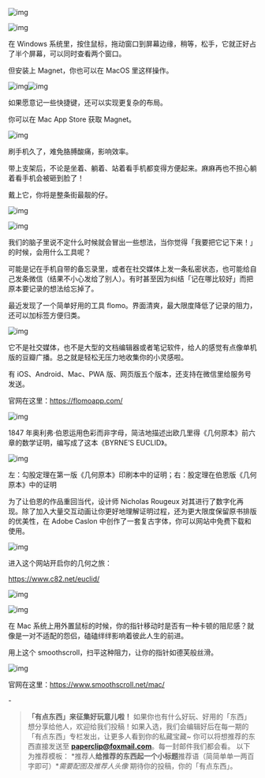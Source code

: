 ![img](https://i.loli.net/2021/10/05/X5IUZ8sk67l4dyN.jpg)

![img](https://i.loli.net/2021/10/06/mtu3Ua4n12XpO86.png)

在 Windows 系统里，按住鼠标，拖动窗口到屏幕边缘，稍等，松手，它就正好占了半个屏幕，可以同时查看两个窗口。

但安装上 Magnet，你也可以在 MacOS 里这样操作。

![img](https://i.loli.net/2021/10/06/KUEsZHrIkAn8j4o.png)![img](https://i.loli.net/2021/10/06/3vrPOQU6gLYjoKw.png)

如果愿意记一些快捷键，还可以实现更复杂的布局。

你可以在 Mac App Store 获取 Magnet。

![img](https://i.loli.net/2021/10/06/Z92hY6L5OfapiGn.png)

刷手机久了，难免胳膊酸痛，影响效率。

带上支架后，不论是坐着、躺着、站着看手机都变得方便起来。麻麻再也不担心躺着看手机会被砸到脸了！

戴上它，你将是整条街最靓的仔。

![img](https://i.loli.net/2021/10/06/oCNW7vzsjgRVqTb.png)

![img](https://i.loli.net/2021/10/06/9URjJZQC6awgz2y.png)

我们的脑子里说不定什么时候就会冒出一些想法，当你觉得「我要把它记下来！」的时候，会用什么工具呢？

可能是记在手机自带的备忘录里，或者在社交媒体上发一条私密状态，也可能给自己发条微信（结果不小心发给了别人）。有时甚至因为纠结「记在哪比较好」而把原本要记录的想法给忘掉了。

最近发现了一个简单好用的工具 flomo。界面清爽，最大限度降低了记录的阻力，还可以加标签方便归类。

![img](https://mmbiz.qpic.cn/mmbiz_png/SlOqFKqEO4G3JNoicwvaXXlpQrvSSDxdfPAVTggr0MGuw4G6K52ARdlYzWnNlw9ZHIs3U4o7Qq3lt8sZnNmdbLQ/640?wx_fmt=png)

它不是社交媒体，也不是大型的文档编辑器或者笔记软件，给人的感觉有点像单机版的豆瓣广播。总之就是轻松无压力地收集你的小灵感啦。

有 iOS、Android、Mac、PWA 版、网页版五个版本，还支持在微信里给服务号发送。

官网在这里：https://flomoapp.com/

![img](https://i.loli.net/2021/10/06/GqvufUZj26QTCBM.png)

1847 年奥利弗·伯恩运用色彩而非字母，简洁地描述出欧几里得《几何原本》前六章的数学证明，编写成了这本《BYRNE’S EUCLID》。

![img](https://i.loli.net/2021/10/06/ZenqWMkE4XV1fQj.png)

左：勾股定理在第一版《几何原本》印刷本中的证明；右：股定理在伯恩版《几何原本》中的证明

为了让伯恩的作品重回当代，设计师 Nicholas Rougeux 对其进行了数字化再现。除了加入大量交互动画让你更好地理解证明过程，还为更大限度保留原书排版的优美性，在 Adobe Caslon 中创作了一套复古字体，你可以网站中免费下载和使用。

![img](https://i.loli.net/2021/10/06/C45nrZvSOLkbXcM.png)



进入这个网站开启你的几何之旅：

https://www.c82.net/euclid/

![img](https://i.loli.net/2021/10/06/mqj4UYKR8fSF39i.png)

![img](https://i.loli.net/2021/10/06/zlQtAT26DZx8mH7.png)

在 Mac 系统上用外置鼠标的时候，你的指针移动时是否有一种卡顿的阻尼感？就像是一对不适配的怨侣，磕磕绊绊影响着彼此人生的前进。

用上这个 smoothscroll，扫平这种阻力，让你的指针如德芙般丝滑。

![img](https://i.loli.net/2021/10/06/A1aTnJ8yWmVdLw7.png)

官网在这里：https://www.smoothscroll.net/mac/ 

\-

> **「有点东西」来征集好玩意儿啦！** 如果你也有什么好玩、好用的「东西」想分享给他人，欢迎给我们投稿！如果入选，我们会编辑好后在每一期的「有点东西」专栏发出，让更多人看到你的私藏宝藏~ 你可以将想推荐的东西直接发送至 **paperclip@foxmail.com**。每一封邮件我们都会看。 以下为推荐模板： *推荐人**给推荐的东西起一个小标题**推荐语（简简单单一两百字即可）**需要配图及推荐人头像* 期待你的投稿，你的「有点东西」。